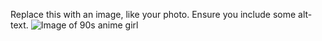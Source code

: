 Replace this with an image, like your photo. Ensure you include some alt-text.
![Image of 90s anime girl](https://scontent.fgdl4-1.fna.fbcdn.net/v/t1.6435-9/45278464_472418793280551_6608932745500426240_n.jpg?_nc_cat=100&ccb=1-3&_nc_sid=730e14&_nc_eui2=AeEwMVD1o154qr4pyVtU40DQUp9rceVi_rZSn2tx5WL-tlHTK44iUW-Xw-jgka5hcZk&_nc_ohc=qB4jb--5M34AX9i5R54&_nc_ht=scontent.fgdl4-1.fna&oh=d95e161d34c8c39878efeb5d3b80daf8&oe=60A4501F)
